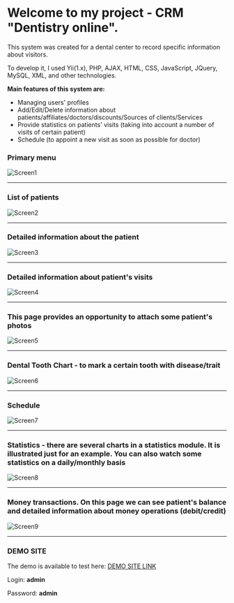 # Welcome to my project - CRM "Dentistry online".
This system was created for a dental center to record specific information about visitors.

To develop it, I used Yii(1.x), PHP, AJAX, HTML, CSS, JavaScript, JQuery, MySQL, XML, and other technologies.

**Main features of this system are:**
* Managing users' profiles
* Add/Edit/Delete information about patients/affiliates/doctors/discounts/Sources of clients/Services
* Provide statistics on patients' visits (taking into account a number of visits of certain patient)
* Schedule (to appoint a new visit as soon as possible for doctor)

### Primary menu
![Screen1](http://dental-center.com.ua/crm/images/screenshots/1.jpg)

***

### List of patients
![Screen2](http://dental-center.com.ua/crm/images/screenshots/2.jpg)

***

### Detailed information about the patient
![Screen3](http://dental-center.com.ua/crm/images/screenshots/3.jpg)

***

### Detailed information about patient's visits 
![Screen4](http://dental-center.com.ua/crm/images/screenshots/4.jpg)

***

### This page provides an opportunity to attach some patient's photos
![Screen5](http://dental-center.com.ua/crm/images/screenshots/5.jpg)

***

### **Dental Tooth Chart** - to mark a certain tooth with disease/trait
![Screen6](http://dental-center.com.ua/crm/images/screenshots/6.jpg)

***

### **Schedule**
![Screen7](http://dental-center.com.ua/crm/images/screenshots/7.jpg)

***

### **Statistics** - there are several charts in a statistics module. It is illustrated just for an example. You can also watch some statistics on a daily/monthly basis 
![Screen8](http://dental-center.com.ua/crm/images/screenshots/8.jpg)

***

### **Money transactions**. On this page we can see patient's balance and detailed information about money operations (debit/credit)
![Screen9](http://dental-center.com.ua/crm/images/screenshots/9.jpg)

***

### **DEMO SITE**
The demo is available to test here: [DEMO SITE LINK](http://crm.dental-center.com.ua/site/login) 

Login: **admin**

Password: **admin**
